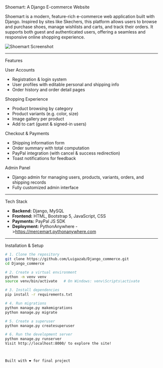 Shoemart: A Django E-commerce Website

Shoemart is a modern, feature-rich e-commerce web application built with Django. Inspired by sites like Skechers, this platform allows users to browse and purchase shoes, manage wishlists and carts, and track their orders. It supports both guest and authenticated users, offering a seamless and responsive online shopping experience.

![Shoemart Screenshot](https://github.com/user-attachments/assets/9678ce7a-7e09-4b0a-b3a2-d6973ce4df06)


---

Features

User Accounts
- Registration & login system
- User profiles with editable personal and shipping info
- Order history and order detail pages

Shopping Experience
- Product browsing by category
- Product variants (e.g. color, size)
- Image gallery per product
- Add to cart (guest & signed-in users)

Checkout & Payments
- Shipping information form
- Order summary with total computation
- PayPal integration (with cancel & success redirection)
- Toast notifications for feedback

 Admin Panel
- Django admin for managing users, products, variants, orders, and shipping records
- Fully customized admin interface

---

Tech Stack

- **Backend:** Django, MySQL
- **Frontend:** HTML, Bootstrap 5, JavaScript, CSS
- **Payments:** PayPal JS SDK
- **Deployment:** PythonAnywhere ->https://mercemart.pythonanywhere.com

---

Installation & Setup

```bash
# 1. Clone the repository
git clone https://github.com/Luigazab/Django_commerce.git
cd Django_commerce

# 2. Create a virtual environment
python -m venv venv
source venv/bin/activate   # On Windows: venv\Scripts\activate

# 3. Install dependencies
pip install -r requirements.txt

# 4. Run migrations
python manage.py makemigrations
python manage.py migrate

# 5. Create a superuser
python manage.py createsuperuser

# 6. Run the development server
python manage.py runserver
Visit http://localhost:8000/ to explore the site!



Built with ❤️ for final project


